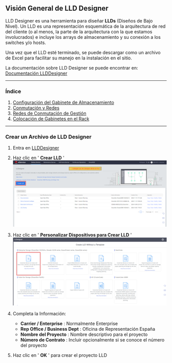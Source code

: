 
## **Visión General de LLD Designer**

LLD Designer es una herramienta para diseñar **LLDs** (Diseños de Bajo Nivel). Un LLD es una representación esquemática de la arquitectura de red del cliente (o al menos, la parte de la arquitectura con la que estamos involucrados) e incluye los arrays de almacenamiento y su conexión a los switches y/o hosts.

Una vez que el LLD esté terminado, se puede descargar como un archivo de Excel para facilitar su manejo en la instalación en el sitio.

La documentación sobre LLD Designer se puede encontrar en: [Documentación LLDDesigner]()

---

### **Índice**

1. [Configuración del Gabinete de Almacenamiento](../LLD%20Designer/Storage%20Cabinet%20Configuration.md)
2. [Conmutación y Redes](../LLD%20Designer/Switching%20&%20Networking.md)
3. [Redes de Conmutación de Gestión](../LLD%20Designer/Management%20Switching%20Networking.md)
4. [Colocación de Gabinetes en el Rack](../LLD%20Designer/Rack%20Placement%20of%20Cabinets.md)

---

### **Crear un Archivo de LLD Designer**

1. Entra en [LLDDesigner](https://support.eservice.huawei.com/#/Delivery/LLD_Storage;domain=storage)
2. Haz clic en ' **Crear LLD** '
   ![LLDDesignerIntro001](../../Images/LLDDesignerIntro001.png)
3. Haz clic en ' **Personalizar Dispositivos para Crear LLD** '
   ![LLDDesignerIntro002](../../Images/LLDDesignerIntro002.png)
4. Completa la Información:

   * **Carrier / Enterprise** : Normalmente Enterprise
   * **Rep Office / Business Dept** : Oficina de Representación España
   * **Nombre del Proyecto** : Nombre descriptivo para el proyecto
   * **Número de Contrato** : Incluir opcionalmente si se conoce el número del proyecto
5. Haz clic en ' **OK** ' para crear el proyecto LLD
